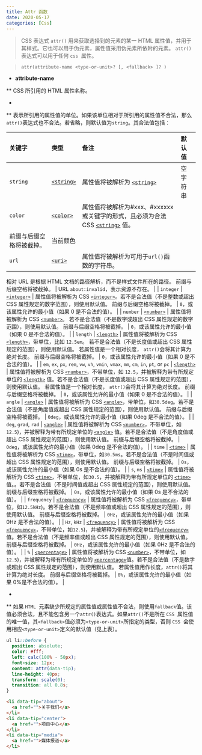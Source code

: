 ```yaml
---
title: Attr 函数
date: 2020-05-17
categories: [Css]
---
```


> CSS 表达式 `attr()` 用来获取选择到的元素的某一 HTML 属性值，并用于其样式。它也可以用于伪元素，属性值采用伪元素所依附的元素。
> `attr()`  表达式可以用于任何 `css`  属性。

> `attr(attribute-name <type-or-unit>? [, <fallback> ]? )`

- **attribute-name**

\*\*
CSS 所引用的 HTML 属性名称。

- **<type-or-unit>**

\*\*
表示所引用的属性值的单位。如果该单位相对于所引用的属性值不合法，那么`attr()`表达式也不合法。若省略，则默认值为`string`。其合法值包括：

| 关键字                   | 类型                                                                      | 备注                                                                                                                                      | 默认值   |
| :----------------------- | :------------------------------------------------------------------------ | :---------------------------------------------------------------------------------------------------------------------------------------- | :------- |
| `string`                 | [`<string>`](https://developer.mozilla.org/zh-CN/docs/Web/CSS/string)     | 属性值将被解析为 [`<string>`](https://developer.mozilla.org/zh-CN/docs/Web/CSS/string)                                                    | 空字符串 |
| `color`                  | [`<color>`](https://developer.mozilla.org/zh-CN/docs/Web/CSS/color_value) | 属性值将被解析为#xxx、#xxxxxx 或关键字的形式，且必须为合法 CSS [`<string>`](https://developer.mozilla.org/zh-CN/docs/Web/CSS/string) 值。 |
| 前缀与后缀空格将被截掉。 | 当前颜色                                                                  |
| `url`                    | [`<uri>`](https://developer.mozilla.org/zh-CN/docs/Web/CSS/uri)           | 属性值将被解析为可用于`url()`函数的字符串。                                                                                               |

相对 URL 是根据 HTML 文档的路径解析，而不是样式文件所在的路径。
前缀与后缀空格将被截掉。 | URL `about:invalid`，表示资源不存在。 |
| `integer` | [`<integer>`](https://developer.mozilla.org/zh-CN/docs/Web/CSS/integer) | 属性值将被解析为 CSS [`<integer>`](https://developer.mozilla.org/zh-CN/docs/Web/CSS/integer)。若不是合法值（不是整数或超出 CSS 属性规定的数字范围），则使用默认值。
前缀与后缀空格将被截掉。 | `0`，或该属性允许的最小值（如果 0 是不合法的值）。 |
| `number` | [`<number>`](https://developer.mozilla.org/zh-CN/docs/Web/CSS/number) | 属性值将被解析为 CSS [`<number>`](https://developer.mozilla.org/zh-CN/docs/Web/CSS/number)。 若不是合法值（不是数字或超出 CSS 属性规定的数字范围），则使用默认值。
前缀与后缀空格将被截掉。 | `0`，或该属性允许的最小值（如果 0 是不合法的值）。 |
| `length` | [`<length>`](https://developer.mozilla.org/zh-CN/docs/Web/CSS/length) | 属性值将被解析为 CSS [`<length>`](https://developer.mozilla.org/zh-CN/docs/Web/CSS/length)，带单位，比如 `12.5em`。 若不是合法值（不是长度值或超出 CSS 属性规定的范围），则使用默认值。
若属性值是一个相对长度， `attr()`会将其计算为绝对长度。
前缀与后缀空格将被截掉。 | `0`，或该属性允许的最小值（如果 0 是不合法的值）。 |
| `em`, `ex`, `px`, `rem`, `vw`, `vh`, `vmin`, `vmax`, `mm`, `cm`, `in`, `pt`, or `pc` | [`<length>`](https://developer.mozilla.org/zh-CN/docs/Web/CSS/length) | 属性值将被解析为 CSS [`<number>`](https://developer.mozilla.org/zh-CN/docs/Web/CSS/number)，不带单位，如 `12.5`，并被解释为带有所规定单位的 [`<length>`](https://developer.mozilla.org/zh-CN/docs/Web/CSS/length) 值。若不是合法值（不是长度值或超出 CSS 属性规定的范围），则使用默认值。
若属性值是一个相对长度， `attr()`会将其计算为绝对长度。
前缀与后缀空格将被截掉。 | `0`，或该属性允许的最小值（如果 0 是不合法的值）。 |
| `angle` | [`<angle>`](https://developer.mozilla.org/zh-CN/docs/Web/CSS/angle) | 属性值将被解析为 CSS [`<angle>`](https://developer.mozilla.org/zh-CN/docs/Web/CSS/angle)，带单位，如`30.5deg`。若不是合法值（不是角度值或超出 CSS 属性规定的范围），则使用默认值。
前缀与后缀空格将被截掉。 | `0deg`，或该属性允许的最小值（如果 0deg 是不合法的值）。 |
| `deg`, `grad`, `rad` | [`<angle>`](https://developer.mozilla.org/zh-CN/docs/Web/CSS/angle) | 属性值将被解析为 CSS [`<number>`](https://developer.mozilla.org/zh-CN/docs/Web/CSS/number)，不带单位，如`12.5`)，并被解释为带有所规定单位的 [`<angle>`](https://developer.mozilla.org/zh-CN/docs/Web/CSS/angle) 值。若不是合法值（不是角度值或超出 CSS 属性规定的范围），则使用默认值。
前缀与后缀空格将被截掉。 | `0deg`，或该属性允许的最小值（如果 0deg 是不合法的值）。 |
| `time` | [`<time>`](https://developer.mozilla.org/zh-CN/docs/Web/CSS/time) | 属性值将被解析为 CSS [`<time>`](https://developer.mozilla.org/zh-CN/docs/Web/CSS/time)，带单位，如`30.5ms`。若不是合法值（不是时间值或超出 CSS 属性规定的范围），则使用默认值。
前缀与后缀空格将被截掉。 | `0s`，或该属性允许的最小值（如果 0s 是不合法的值）。 |
| `s`, `ms` | [`<time>`](https://developer.mozilla.org/zh-CN/docs/Web/CSS/time) | 属性值将被解析为 CSS [`<time>`](https://developer.mozilla.org/zh-CN/docs/Web/CSS/time)，不带单位，如`30.5`，并被解释为带有所规定单位的 [`<time>`](https://developer.mozilla.org/zh-CN/docs/Web/CSS/time) 值。。若不是合法值（不是时间值或超出 CSS 属性规定的范围），则使用默认值。
前缀与后缀空格将被截掉。 | `0s`，或该属性允许的最小值（如果 0s 是不合法的值）。 |
| `frequency` | [`<frequency>`](https://developer.mozilla.org/zh-CN/docs/Web/CSS/frequency) | 属性值将被解析为 CSS [`<frequency>`](https://developer.mozilla.org/zh-CN/docs/Web/CSS/frequency)，带单位，如`12.5kHz`)。若不是合法值（不是频率值或超出 CSS 属性规定的范围），则使用默认值。
前缀与后缀空格将被截掉。 | `0Hz`，或该属性允许的最小值（如果 0Hz 是不合法的值）。 |
| `Hz`, `kHz` | [`<frequency>`](https://developer.mozilla.org/zh-CN/docs/Web/CSS/frequency) | 属性值将被解析为 CSS [`<frequency>`](https://developer.mozilla.org/zh-CN/docs/Web/CSS/frequency)，不带单位，如`12.5`)，并被解释为带有所规定单位的[`<frequency>`](https://developer.mozilla.org/zh-CN/docs/Web/CSS/frequency)值。若不是合法值（不是频率值或超出 CSS 属性规定的范围），则使用默认值。
前缀与后缀空格将被截掉。 | `0Hz`，或该属性允许的最小值（如果 0Hz 是不合法的值）。 |
| `%` | [`<percentage>`](https://developer.mozilla.org/zh-CN/docs/Web/CSS/percentage) | 属性值将被解析为 CSS [`<number>`](https://developer.mozilla.org/zh-CN/docs/Web/CSS/number)，不带单位，如`12.5`)，并被解释为带有所规定单位的 [`<percentage>`](https://developer.mozilla.org/zh-CN/docs/Web/CSS/percentage)值。若不是合法值（不是数字或超出 CSS 属性规定的范围），则使用默认值。
若属性值用作长度，`attr()`将其计算为绝对长度。
前缀与后缀空格将被截掉。 | `0%`，或该属性允许的最小值（如果 0%是不合法的值）。 |

- **<fallback>**

\*\*
如果 `HTML`  元素缺少所规定的属性值或属性值不合法，则使用`fallback`值。该值必须合法，且不能包含另一个`attr()`表达式。如果`attr()`不是所在 `CSS`  属性值的唯一值，其`<fallback>`值必须为`<type-or-unit>`所指定的类型，否则 `CSS`  会使用相应`<type-or-unit>`定义的默认值（见上表）。

```css
ul li::before {
  position: absolute;
  color: #fff;
  left: calc(100% - 50px);
  font-size: 12px;
  content: attr(data-tip);
  line-height: 40px;
  transform: scale(0);
  transition: all 0.8s;
}
```

```html
<li data-tip="about">
  <a href="">关于我们</a>
</li>
<li data-tip="center">
  <a href="">项目中心</a>
</li>
<li data-tip="media">
  <a href="">媒体报道</a>
</li>
```
